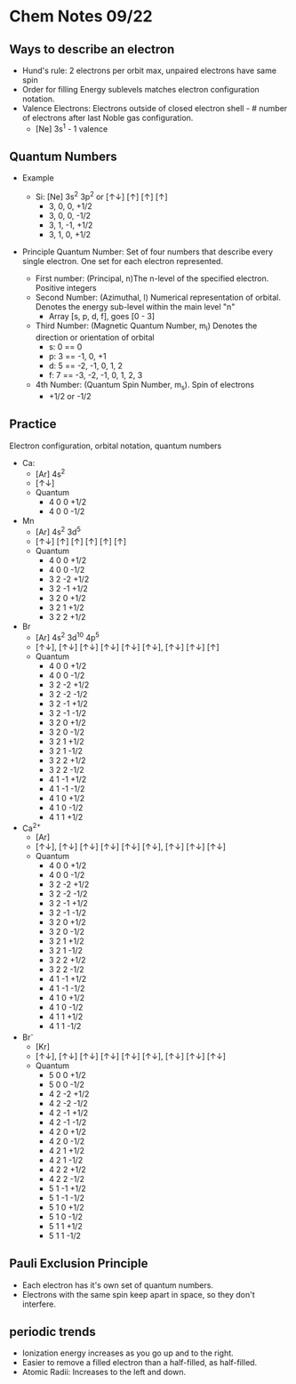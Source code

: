 # Chem Notes 09/22

## Ways to describe an electron

- Hund's rule: 2 electrons per orbit max, unpaired electrons have same spin
- Order for filling Energy sublevels matches electron configuration notation.
- Valence Electrons: Electrons outside of closed electron shell - # number of electrons after last Noble gas configuration.
  - [Ne] 3s<sup>1</sup> - 1 valence

## Quantum Numbers

- Example
  - Si: [Ne] 3s<sup>2</sup> 3p<sup>2</sup> or [↑↓] [↑] [↑] [↑]
    - 3, 0, 0, +1/2
    - 3, 0, 0, -1/2
    - 3, 1, -1, +1/2
    - 3, 1, 0, +1/2

- Principle Quantum Number: Set of four numbers that describe every single electron. One set for each electron represented.
  - First number: (Principal, n)The n-level of the specified electron. Positive integers
  - Second Number: (Azimuthal, l) Numerical representation of orbital.
  Denotes the energy sub-level within the main level "n"
    - Array [s, p, d, f], goes [0 - 3]
  - Third Number: (Magnetic Quantum Number, m<sub>l</sub>) Denotes the direction or orientation of orbital
    - s: 0 == 0
    - p: 3 == -1, 0, +1
    - d: 5 == -2, -1, 0, 1, 2
    - f: 7 == -3, -2, -1, 0, 1, 2, 3
  - 4th Number: (Quantum Spin Number, m<sub>s</sub>). Spin of electrons
    - +1/2 or -1/2

## Practice

Electron configuration, orbital notation, quantum numbers

- Ca:
  - [Ar] 4s<sup>2</sup>
  - [↑↓]
  - Quantum
    - 4 0 0 +1/2
    - 4 0 0 -1/2
- Mn
  - [Ar] 4s<sup>2</sup> 3d<sup>5</sup>
  - [↑↓] [↑] [↑] [↑] [↑] [↑]
  - Quantum
    - 4 0 0 +1/2
    - 4 0 0 -1/2
    - 3 2 -2 +1/2
    - 3 2 -1 +1/2
    - 3 2 0 +1/2
    - 3 2 1 +1/2
    - 3 2 2 +1/2
- Br
  - [Ar] 4s<sup>2</sup> 3d<sup>10</sup> 4p<sup>5</sup>
  - [↑↓], [↑↓] [↑↓] [↑↓] [↑↓] [↑↓], [↑↓] [↑↓] [↑]
  - Quantum
    - 4 0 0 +1/2
    - 4 0 0 -1/2
    - 3 2 -2 +1/2
    - 3 2 -2 -1/2
    - 3 2 -1 +1/2
    - 3 2 -1 -1/2
    - 3 2 0 +1/2
    - 3 2 0 -1/2
    - 3 2 1 +1/2
    - 3 2 1 -1/2
    - 3 2 2 +1/2
    - 3 2 2 -1/2
    - 4 1 -1 +1/2
    - 4 1 -1 -1/2
    - 4 1 0 +1/2
    - 4 1 0 -1/2
    - 4 1 1 +1/2
- Ca<sup>2+</sup>
  - [Ar]
  - [↑↓], [↑↓] [↑↓] [↑↓] [↑↓] [↑↓], [↑↓] [↑↓] [↑↓]
  - Quantum
    - 4 0 0 +1/2
    - 4 0 0 -1/2
    - 3 2 -2 +1/2
    - 3 2 -2 -1/2
    - 3 2 -1 +1/2
    - 3 2 -1 -1/2
    - 3 2 0 +1/2
    - 3 2 0 -1/2
    - 3 2 1 +1/2
    - 3 2 1 -1/2
    - 3 2 2 +1/2
    - 3 2 2 -1/2
    - 4 1 -1 +1/2
    - 4 1 -1 -1/2
    - 4 1 0 +1/2
    - 4 1 0 -1/2
    - 4 1 1 +1/2
    - 4 1 1 -1/2
- Br<sup>-</sup>
  - [Kr]
  - [↑↓], [↑↓] [↑↓] [↑↓] [↑↓] [↑↓], [↑↓] [↑↓] [↑↓]
  - Quantum
    - 5 0 0 +1/2
    - 5 0 0 -1/2
    - 4 2 -2 +1/2
    - 4 2 -2 -1/2
    - 4 2 -1 +1/2
    - 4 2 -1 -1/2
    - 4 2 0 +1/2
    - 4 2 0 -1/2
    - 4 2 1 +1/2
    - 4 2 1 -1/2
    - 4 2 2 +1/2
    - 4 2 2 -1/2
    - 5 1 -1 +1/2
    - 5 1 -1 -1/2
    - 5 1 0 +1/2
    - 5 1 0 -1/2
    - 5 1 1 +1/2
    - 5 1 1 -1/2

## Pauli Exclusion Principle

- Each electron has it's own set of quantum numbers.
- Electrons with the same spin keep apart in space, so they don't interfere.

## periodic trends

- Ionization energy increases as you go up and to the right.
- Easier to remove a filled electron than a half-filled, as half-filled.
- Atomic Radii: Increases to the left and down.